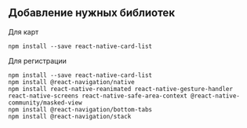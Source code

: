 
## Добавление нужных библиотек

Для карт
```
npm install --save react-native-card-list
```

Для регистрации
```
npm install --save react-native-card-list
npm install @react-navigation/native
npm install react-native-reanimated react-native-gesture-handler react-native-screens react-native-safe-area-context @react-native-community/masked-view
npm install @react-navigation/bottom-tabs
npm install @react-navigation/stack
```